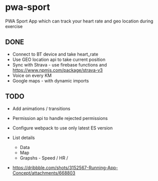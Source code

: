 # pwa-sport

PWA Sport App which can track your heart rate and geo location  during exercise

## DONE
- Connect to BT device and take heart_rate
- Use GEO location api to take current position
- Sync with Strava - use firebase functions and https://www.npmjs.com/package/strava-v3
- Voice on every KM
- Google maps - with dynamic imports


## TODO
- Add animations / transitions
- Permission api to handle rejected permissions
- Configure webpack to use only latest ES version


- List details
  - Data
  - Map
  - Grapshs - Speed / HR /


- https://dribbble.com/shots/3152567-Running-App-Concept/attachments/668803
